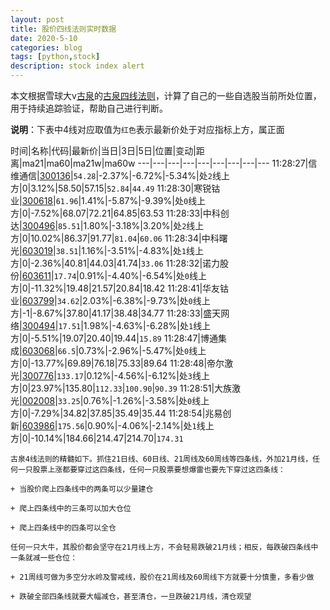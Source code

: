 ```yaml
---
layout: post
title: 股价四线法则实时数据
date: 2020-5-10
categories: blog
tags: [python,stock]
description: stock index alert
---
```



本文根据雪球大v[古泉](https://xueqiu.com/u/7148646888)的[古泉四线法则](https://xueqiu.com/7148646888/130498192)，计算了自己的一些自选股当前所处位置，用于持续追踪验证，帮助自己进行判断。

**说明**：下表中4线对应取值为`红色`表示最新价处于对应指标上方，属正面

时间|名称|代码|最新价|当日|3日|5日|位置|变动|距离|ma21|ma60|ma21w|ma60w
---|---|---|---|---|---|---|---|---
11:28:27|信维通信|[300136](https://xueqiu.com/S/SZ300136)|`54.28`|-2.37%|-6.72%|-5.34%|处`2`线上方|0|3.12%|58.50|57.15|`52.84`|`44.49`
11:28:30|寒锐钴业|[300618](https://xueqiu.com/S/SZ300618)|`61.96`|1.41%|-5.87%|-9.39%|处`0`线上方|0|-7.52%|68.07|72.21|64.85|63.53
11:28:33|中科创达|[300496](https://xueqiu.com/S/SZ300496)|`85.51`|1.80%|-3.18%|3.20%|处`2`线上方|0|10.02%|86.37|91.77|`81.04`|`60.06`
11:28:34|中科曙光|[603019](https://xueqiu.com/S/SH603019)|`38.51`|1.16%|-3.51%|-4.83%|处`1`线上方|0|-2.36%|40.81|44.03|41.74|`33.06`
11:28:32|诺力股份|[603611](https://xueqiu.com/S/SH603611)|`17.74`|0.91%|-4.40%|-6.54%|处`0`线上方|0|-11.32%|19.48|21.57|20.84|18.42
11:28:41|华友钴业|[603799](https://xueqiu.com/S/SH603799)|`34.62`|2.03%|-6.38%|-9.73%|处`0`线上方|-1|-8.67%|37.80|41.17|38.48|34.77
11:28:33|盛天网络|[300494](https://xueqiu.com/S/SZ300494)|`17.51`|1.98%|-4.63%|-6.28%|处`1`线上方|0|-5.51%|19.07|20.40|19.44|`15.89`
11:28:47|博通集成|[603068](https://xueqiu.com/S/SH603068)|`66.5`|0.73%|-2.96%|-5.47%|处`0`线上方|0|-13.77%|69.89|76.18|75.33|89.64
11:28:48|帝尔激光|[300776](https://xueqiu.com/S/SZ300776)|`133.17`|0.12%|-4.56%|-6.12%|处`3`线上方|0|23.97%|135.80|`112.33`|`100.90`|`90.39`
11:28:51|大族激光|[002008](https://xueqiu.com/S/SZ002008)|`33.25`|0.76%|-1.26%|-3.58%|处`0`线上方|0|-7.29%|34.82|37.85|35.49|35.44
11:28:54|兆易创新|[603986](https://xueqiu.com/S/SH603986)|`175.56`|0.90%|-4.06%|-2.14%|处`1`线上方|0|-10.14%|184.66|214.47|214.70|`174.31`

```
古泉4线法则的精髓如下。抓住21日线、60日线、21周线及60周线等四条线，外加21月线，任何一只股票上涨都要穿过这四条线，任何一只股票要想爆雷也要先下穿过这四条线：

+ 当股价爬上四条线中的两条可以少量建仓

+ 爬上四条线中的三条可以加大仓位

+ 爬上四条线中的四条可以全仓

任何一只大牛，其股价都会坚守在21月线上方，不会轻易跌破21月线；相反，每跌破四条线中一条就减一些仓位：

+ 21周线可做为多空分水岭及警戒线，股价在21周线及60周线下方就要十分慎重，多看少做

+ 跌破全部四条线就要大幅减仓，甚至清仓，一旦跌破21月线，清仓观望
```